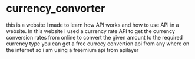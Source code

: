 # currency_convorter
this is a website I made to learn how API works and how to use API in a website. In this website i used a currency rate API to get the currency conversion rates from online to convert the given amount to the required currency type
you can get  a free currecy convertion api from any where on the internet so i am using a freemium api from apilayer 
